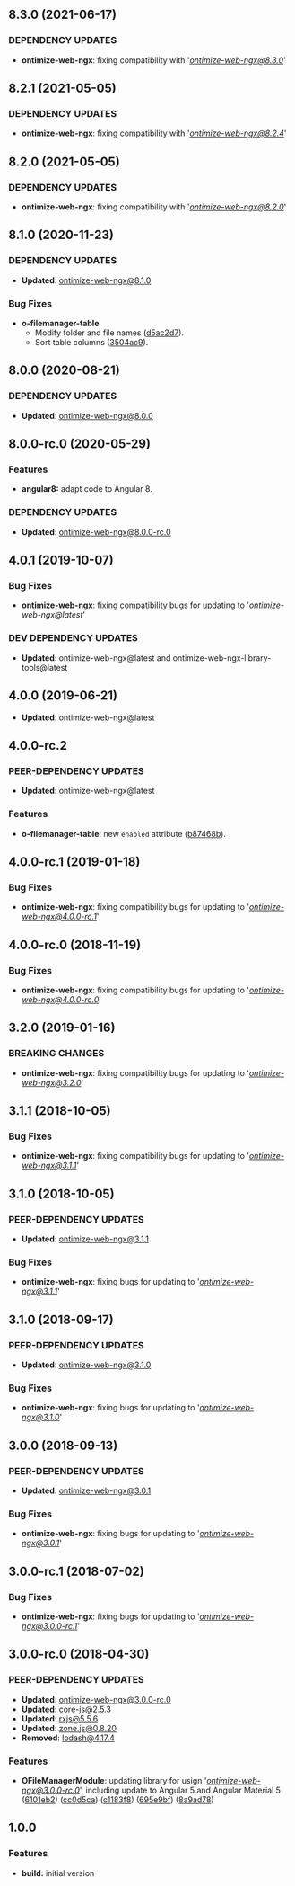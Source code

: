 ## 8.3.0 (2021-06-17)
### DEPENDENCY UPDATES
* **ontimize-web-ngx**: fixing compatibility with '*ontimize-web-ngx@8.3.0*'

## 8.2.1 (2021-05-05)
### DEPENDENCY UPDATES
* **ontimize-web-ngx**: fixing compatibility with '*ontimize-web-ngx@8.2.4*'

## 8.2.0 (2021-05-05)
### DEPENDENCY UPDATES
* **ontimize-web-ngx**: fixing compatibility with '*ontimize-web-ngx@8.2.0*'

## 8.1.0 (2020-11-23)
### DEPENDENCY UPDATES
* **Updated**: ontimize-web-ngx@8.1.0
### Bug Fixes
* **o-filemanager-table**
  * Modify folder and file names ([d5ac2d7](https://github.com/OntimizeWeb/ontimize-web-ngx-filemanager/commit/d5ac2d7)).
  * Sort table columns ([3504ac9](https://github.com/OntimizeWeb/ontimize-web-ngx-filemanager/commit/3504ac9)).

## 8.0.0 (2020-08-21)
### DEPENDENCY UPDATES
* **Updated**: ontimize-web-ngx@8.0.0

## 8.0.0-rc.0 (2020-05-29)
### Features
* **angular8:** adapt code to Angular 8.

### DEPENDENCY UPDATES
* **Updated**: ontimize-web-ngx@8.0.0-rc.0

## 4.0.1 (2019-10-07)
### Bug Fixes
* **ontimize-web-ngx**: fixing compatibility bugs for updating to '*ontimize-web-ngx@latest*'

### DEV DEPENDENCY UPDATES ###
* **Updated**:  ontimize-web-ngx@latest and ontimize-web-ngx-library-tools@latest

## 4.0.0 (2019-06-21)
* **Updated**:  ontimize-web-ngx@latest

## 4.0.0-rc.2
### PEER-DEPENDENCY UPDATES ###
* **Updated**:  ontimize-web-ngx@latest

### Features
* **o-filemanager-table**: new `enabled` attribute ([b87468b](https://github.com/OntimizeWeb/ontimize-web-ngx-filemanager/commit/b87468b)).

## 4.0.0-rc.1 (2019-01-18)
### Bug Fixes
* **ontimize-web-ngx**: fixing compatibility bugs for updating to '*ontimize-web-ngx@4.0.0-rc.1*'

## 4.0.0-rc.0 (2018-11-19)
### Bug Fixes
* **ontimize-web-ngx**: fixing compatibility bugs for updating to '*ontimize-web-ngx@4.0.0-rc.0*'

## 3.2.0 (2019-01-16)
### BREAKING CHANGES
* **ontimize-web-ngx**: fixing compatibility bugs for updating to '*ontimize-web-ngx@3.2.0*'

## 3.1.1 (2018-10-05)
### Bug Fixes
* **ontimize-web-ngx**: fixing compatibility bugs for updating to '*ontimize-web-ngx@3.1.1*'

## 3.1.0 (2018-10-05)
### PEER-DEPENDENCY UPDATES ###
* **Updated**:  ontimize-web-ngx@3.1.1

### Bug Fixes
* **ontimize-web-ngx**: fixing bugs for updating to '*ontimize-web-ngx@3.1.1*'

## 3.1.0 (2018-09-17)
### PEER-DEPENDENCY UPDATES ###
* **Updated**:  ontimize-web-ngx@3.1.0

### Bug Fixes
* **ontimize-web-ngx**: fixing bugs for updating to '*ontimize-web-ngx@3.1.0*'

## 3.0.0 (2018-09-13)
### PEER-DEPENDENCY UPDATES ###
* **Updated**:  ontimize-web-ngx@3.0.1

### Bug Fixes
* **ontimize-web-ngx**: fixing bugs for updating to '*ontimize-web-ngx@3.0.1*'

## 3.0.0-rc.1 (2018-07-02)
### Bug Fixes
* **ontimize-web-ngx**: fixing bugs for updating to '*ontimize-web-ngx@3.0.0-rc.1*'

## 3.0.0-rc.0 (2018-04-30)

### PEER-DEPENDENCY UPDATES ###
* **Updated**:  ontimize-web-ngx@3.0.0-rc.0
* **Updated**:  core-js@2.5.3
* **Updated**:  rxjs@5.5.6
* **Updated**:  zone.js@0.8.20
* **Removed**:  lodash@4.17.4


### Features
* **OFileManagerModule**: updating library for usign '*ontimize-web-ngx@3.0.0-rc.0*', including update to Angular 5 and Angular Material 5 ([6101eb2](https://github.com/OntimizeWeb/ontimize-web-ngx-filemanager/commit/6101eb2)) ([cc0d5ca](https://github.com/OntimizeWeb/ontimize-web-ngx-filemanager/commit/cc0d5ca)) ([c1183f8](https://github.com/OntimizeWeb/ontimize-web-ngx-filemanager/commit/c1183f8)) ([695e9bf](https://github.com/OntimizeWeb/ontimize-web-ngx-filemanager/commit/695e9bf)) ([8a9ad78](https://github.com/OntimizeWeb/ontimize-web-ngx-filemanager/commit/8a9ad78))

## 1.0.0

### Features

* **build:** initial version
